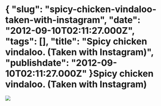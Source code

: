 {
    "slug": "spicy-chicken-vindaloo-taken-with-instagram",
    "date": "2012-09-10T02:11:27.000Z",
    "tags": [],
    "title": "Spicy chicken vindaloo. (Taken with Instagram)",
    "publishdate": "2012-09-10T02:11:27.000Z"
}Spicy chicken vindaloo. (Taken with Instagram)
==============================================




![](/images/tumblr_ma43f4uKis1rwd7xgo1_1280.jpg)

